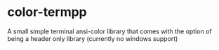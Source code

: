 # color-termpp
A small simple terminal ansi-color library that comes with the option of being a header only library (currently no windows support)
